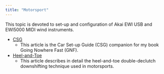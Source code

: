```yaml
---
title: "Motorsport"
---
```


This topic is devoted to set-up and configuration of Akai EWI USB and EWI5000 MIDI wind instruments.

- [CSG](CSG.md)
  - This article is the Car Set-up Guide (CSG) companion for my book Going Nowhere Fast (GNF).
- [Heel-and-Toe](HeelAndToe.md)
  - This article describes in detail the heel-and-toe double-declutch downshifting technique used in motorsports.